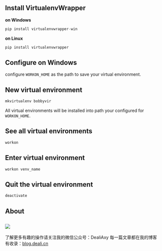 ## Install VirtualenvWrapper
**on Windows**
```python
pip install virtualenvwrapper-win
```

**on Linux**
```python
pip install virtualenvwrapper
```

## Configure on Windows
configure `WORKON_HOME` as the path to save your virtual environment.

## New virtual environment
```python
mkvirtualenv bobbyvir
```
All virtual environments will be installed into path your configured for `WORKON_HOME`.

## See all virtual environments
```python
workon
```

## Enter virtual environment
```python
workon venv_name
```

## Quit the virtual environment
```python
deactivate
```


## About
![](https://upload-images.jianshu.io/upload_images/8869373-901590e019f6f85b.png?imageMogr2/auto-orient/strip%7CimageView2/2/w/1240)
---------------
了解更多有趣的操作请关注我的微信公众号：DealiAxy
每一篇文章都在我的博客有收录：[blog.deali.cn](http://blog.deali.cn)